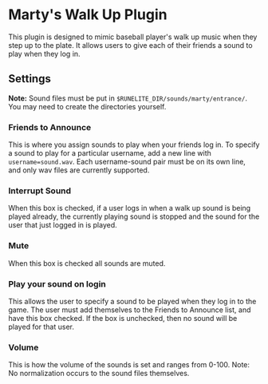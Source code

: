 # Marty's Walk Up Plugin
This plugin is designed to mimic baseball player's walk up
music when they step up to the plate. It allows users to give
each of their friends a sound to play when they log in.

## Settings
**Note:** Sound files must be put in `$RUNELITE_DIR/sounds/marty/entrance/`. You may need to create the directories yourself.


### Friends to Announce
This is where you assign sounds to play when your friends log in.
To specify a sound to play for a particular username, add a new
line with `username=sound.wav`. Each username-sound pair must be
on its own line, and only wav files are currently supported.

### Interrupt Sound
When this box is checked, if a user logs in when a walk up sound
is being played already, the currently playing sound is stopped
and the sound for the user that just logged in is played.

### Mute
When this box is checked all sounds are muted.

### Play your sound on login
This allows the user to specify a sound to be played when
they log in to the game. The user must add themselves to the
Friends to Announce list, and have this box checked. If the box
is unchecked, then no sound will be played for that user.

### Volume
This is how the volume of the sounds is set and ranges from 0-100.
Note: No normalization occurs to the sound files themselves.
